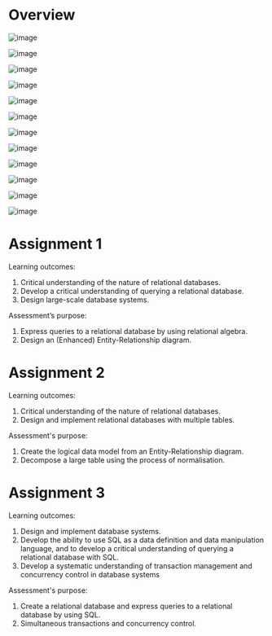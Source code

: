 # Overview
![image](https://user-images.githubusercontent.com/58103064/197949430-c5dd33ab-25d8-45bc-b797-e5dfb0e385af.png)

![image](https://user-images.githubusercontent.com/58103064/197949517-a9abeed0-d887-4781-b21c-7aacdce07c08.png)

![image](https://user-images.githubusercontent.com/58103064/197949567-996c7083-3bf7-494a-ae66-39b5e7d78a11.png)

![image](https://user-images.githubusercontent.com/58103064/197949620-df43ee75-06d5-4a00-98df-6f6ef132afb5.png)

![image](https://user-images.githubusercontent.com/58103064/197949687-6e40b691-1dc5-48ba-89e4-eab929545589.png)

![image](https://user-images.githubusercontent.com/58103064/197949729-66ab489e-af38-47b9-9e26-0d439c1b4615.png)

![image](https://user-images.githubusercontent.com/58103064/197949843-07e79442-f6a8-4eb3-822b-2f60b61b4807.png)

![image](https://user-images.githubusercontent.com/58103064/197949908-ec4e895f-d54b-432f-96a2-0e6138ef510c.png)

![image](https://user-images.githubusercontent.com/58103064/197949982-dc85d2b8-9928-4342-8c11-fa83c0891357.png)

![image](https://user-images.githubusercontent.com/58103064/197950054-8841240b-fca0-445b-b9ff-81ca6b9a5e2e.png)

![image](https://user-images.githubusercontent.com/58103064/197950101-9202080b-b4ca-48f2-9f90-80a69d08d605.png)

![image](https://user-images.githubusercontent.com/58103064/197950142-f88cdc6a-2545-45d2-bc5b-361825771dd7.png)

# Assignment 1
Learning outcomes:
1. Critical understanding of the nature of relational databases.
2. Develop a critical understanding of querying a relational database.
3. Design large-scale database systems.

Assessment’s purpose:
1. Express queries to a relational database by using relational algebra.
2. Design an (Enhanced) Entity-Relationship diagram.

# Assignment 2
Learning outcomes:
1. Critical understanding of the nature of relational databases.
2. Design and implement relational databases with multiple tables.

Assessment's purpose:
1. Create the logical data model from an Entity-Relationship diagram.
2. Decompose a large table using the process of normalisation.

# Assignment 3
Learning outcomes:
1. Design and implement database systems.
2. Develop the ability to use SQL as a data definition and data manipulation language, and to develop a critical understanding of querying a relational database with SQL.
3. Develop a systematic understanding of transaction management and concurrency control in database systems

Assessment's purpose:
1. Create a relational database and express queries to a relational database by using SQL.
2. Simultaneous transactions and concurrency control.
